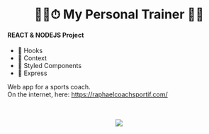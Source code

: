 <h1 align="center">
    🏃‍♀️⏱ My Personal Trainer 💪🥇   
</h1>


#### REACT & NODEJS Project
 
  - 🎣 Hooks 
  - 🧺 Context
  - 💅 Styled Components
  - 💨 Express
  
  Web app for a sports coach.  
  On the internet, here: https://raphaelcoachsportif.com/

<p align="center">
  <br><br>
  <img src="/src/git/my-persononal-trainer-preview.gif">
  <br><br>
</p>